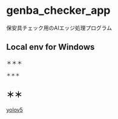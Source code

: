 # genba_checker_app
保安具チェック用のAIエッジ処理プログラム


## Local env for Windows
＊＊＊
```
＊＊＊
```
## ＊＊
[yolov5](https://github.com/ultralytics/yolov5)
